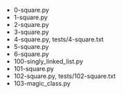 * 0-square.py
* 1-square.py
* 2-square.py
* 3-square.py
* 4-square.py, tests/4-square.txt
* 5-square.py
* 6-square.py
* 100-singly_linked_list.py
* 101-square.py
* 102-square.py, tests/102-square.txt
* 103-magic_class.py
